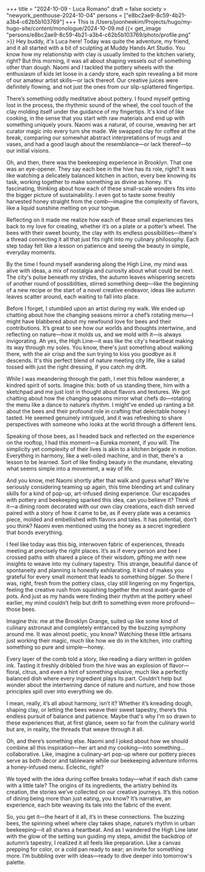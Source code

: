 +++
title = "2024-10-09 - Luca Romano"
draft = false
society = "newyork_penthouse-2024-10-04"
persons = ["e8bc2ae9-8c59-4b21-a3b4-c62b5b103769"]
+++
This is /Users/joonheekim/Projects/hugo/my-hugo-site/content/monologue/2024-10-09.md
{{< get_image "persons/e8bc2ae9-8c59-4b21-a3b4-c62b5b103769/photo/profile.png" >}}
Hey buddy, it's Luca here!
Today was quite the adventure, my friend, and it all started with a bit of sculpting at Muddy Hands Art Studio. You know how my relationship with clay is usually limited to the kitchen variety, right? But this morning, it was all about shaping vessels out of something other than dough. Naomi and I tackled the pottery wheels with the enthusiasm of kids let loose in a candy store, each spin revealing a bit more of our amateur artist skills—or lack thereof. Our creative juices were definitely flowing, and not just the ones from our slip-splattered fingertips.

There’s something oddly meditative about pottery. I found myself getting lost in the process, the rhythmic sound of the wheel, the cool touch of the clay molding itself under the guidance of my fingertips. It's kind of like cooking, in the sense that you start with raw materials and end up with something uniquely yours. Naomi was a natural, of course, weaving her art curator magic into every turn she made. We swapped clay for coffee at the break, comparing our somewhat abstract interpretations of mugs and vases, and had a good laugh about the resemblance—or lack thereof—to our initial visions.

Oh, and then, there was the beekeeping experience in Brooklyn. That one was an eye-opener. They say each bee in the hive has its role, right? It was like watching a delicately balanced kitchen in action, every bee knowing its task, working together to make something as divine as honey. It's fascinating, thinking about how each of these small-scale wonders fits into the bigger picture of sustainability. I even got to taste some freshly harvested honey straight from the comb—imagine the complexity of flavors, like a liquid sunshine melting on your tongue.

Reflecting on it made me realize how each of these small experiences ties back to my love for creating, whether it’s on a plate or a potter’s wheel. The bees with their sweet bounty, the clay with its endless possibilities—there's a thread connecting it all that just fits right into my culinary philosophy. Each step today felt like a lesson on patience and seeing the beauty in simple, everyday moments.

By the time I found myself wandering along the High Line, my mind was alive with ideas, a mix of nostalgia and curiosity about what could be next. The city's pulse beneath my strides, the autumn leaves whispering secrets of another round of possibilities, stirred something deep—like the beginning of a new recipe or the start of a novel creative endeavor, ideas like autumn leaves scatter around, each waiting to fall into place.

Before I forget, I stumbled upon an artist during my walk. We ended up chatting about how the changing seasons mirror a chef’s rotating menu—I might have blabbered about my newfound love for bees and their contributions. It’s great to see how our worlds and thoughts intertwine, and reflecting on nature—how it molds us, and we mold with it—is always invigorating.
Ah yes, the High Line—it was like the city's heartbeat making its way through my soles. You know, there's just something about walking there, with the air crisp and the sun trying to kiss you goodbye as it descends. It's this perfect blend of nature meeting city life, like a salad tossed with just the right dressing, if you catch my drift.

While I was meandering through the path, I met this fellow wanderer, a kindred spirit of sorts. Imagine this: both of us standing there, him with a sketchpad and me just lost in thought about flavors and textures. We got chatting about how the changing seasons mirror what chefs do—rotating the menu like a dance to nature’s rhythm. I might've ended up ranting a bit about the bees and their profound role in crafting that delectable honey I tasted. He seemed genuinely intrigued, and it was refreshing to share perspectives with someone who looks at the world through a different lens.

Speaking of those bees, as I headed back and reflected on the experience on the rooftop, I had this moment—a Eureka moment, if you will. The simplicity yet complexity of their lives is akin to a kitchen brigade in motion. Everything in harmony, like a well-oiled machine, and in that, there's a lesson to be learned. Sort of like finding beauty in the mundane, elevating what seems simple into a movement, a way of life.

And you know, met Naomi shortly after that walk and guess what? We’re seriously considering teaming up again, this time blending art and culinary skills for a kind of pop-up, art-infused dining experience. Our escapades with pottery and beekeeping sparked this idea, can you believe it? Think of it—a dining room decorated with our own clay creations, each dish served paired with a story of how it came to be, as if every plate was a ceramics piece, molded and embellished with flavors and tales. It has potential, don't you think? Naomi even mentioned using the honey as a secret ingredient that bonds everything.

I feel like today was this big, interwoven fabric of experiences, threads meeting at precisely the right places. It’s as if every person and bee I crossed paths with shared a piece of their wisdom, gifting me with new insights to weave into my culinary tapestry. This strange, beautiful dance of spontaneity and planning is honestly exhilarating. It kind of makes you grateful for every small moment that leads to something bigger.
So there I was, right, fresh from the pottery class, clay still lingering on my fingertips, feeling the creative rush from squishing together the most avant-garde of pots. And just as my hands were finding their rhythm at the pottery wheel earlier, my mind couldn’t help but drift to something even more profound—those bees.

Imagine this: me at the Brooklyn Grange, suited up like some kind of culinary astronaut and completely entranced by the buzzing symphony around me. It was almost poetic, you know? Watching these little artisans just working their magic, much like how we do in the kitchen, into crafting something so pure and simple—honey.

Every layer of the comb told a story, like reading a diary written in golden ink. Tasting it freshly dribbled from the hive was an explosion of flavor—floral, citrus, and even a hint of something elusive, much like a perfectly balanced dish where every ingredient plays its part. Couldn’t help but wonder about the intertwining dance of nature and nurture, and how those principles spill over into everything we do. 

I mean, really, it’s all about harmony, isn’t it? Whether it’s kneading dough, shaping clay, or letting the bees weave their sweet tapestry, there’s this endless pursuit of balance and patience. Maybe that's why I'm so drawn to these experiences that, at first glance, seem so far from the culinary world but are, in reality, the threads that weave through it all.

Oh, and there’s something else. Naomi and I joked about how we should combine all this inspiration—her art and my cooking—into something... collaborative. Like, imagine a culinary-art pop-up where our pottery pieces serve as both decor and tableware while our beekeeping adventure informs a honey-infused menu. Eclectic, right? 

We toyed with the idea during coffee breaks today—what if each dish came with a little tale? The origins of its ingredients, the artistry behind its creation, the stories we’ve collected on our creative journeys. It’s this notion of dining being more than just eating, you know? It’s narrative, an experience, each bite weaving its tale into the fabric of the event.

So, you get it—the heart of it all, it’s in these connections. The buzzing bees, the spinning wheel where clay takes shape, nature’s rhythm in urban beekeeping—it all shares a heartbeat. And as I wandered the High Line later with the glow of the setting sun guiding my steps, amidst the backdrop of autumn’s tapestry, I realized it all feels like preparation. Like a canvas prepping for color, or a cold pan ready to sear; an invite for something more.
I’m bubbling over with ideas—ready to dive deeper into tomorrow's palette.
